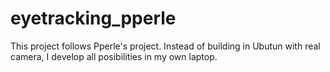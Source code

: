 # eyetracking_pperle
This project follows Pperle's project. Instead of building in Ubutun with real camera, I develop all posibilities in my own laptop. 
